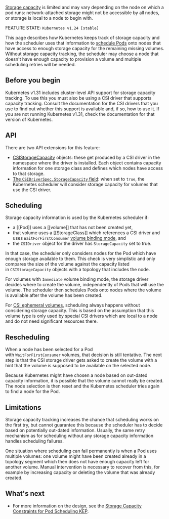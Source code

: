 [Storage capacity](https://kubernetes.io/docs/concepts/storage/storage-capacity/) is limited and may vary depending on the node on which a pod runs: network-attached storage might not be accessible by all nodes, or storage is local to a node to begin with.

FEATURE STATE: `Kubernetes v1.24 [stable]`

This page describes how Kubernetes keeps track of storage capacity and how the scheduler uses that information to [schedule Pods](https://kubernetes.io/docs/concepts/scheduling-eviction/) onto nodes that have access to enough storage capacity for the remaining missing volumes. Without storage capacity tracking, the scheduler may choose a node that doesn't have enough capacity to provision a volume and multiple scheduling retries will be needed.

## Before you begin[](https://kubernetes.io/docs/concepts/storage/storage-capacity/#before-you-begin)

Kubernetes v1.31 includes cluster-level API support for storage capacity tracking. To use this you must also be using a CSI driver that supports capacity tracking. Consult the documentation for the CSI drivers that you use to find out whether this support is available and, if so, how to use it. If you are not running Kubernetes v1.31, check the documentation for that version of Kubernetes.

## API[](https://kubernetes.io/docs/concepts/storage/storage-capacity/#api)

There are two API extensions for this feature:

- [CSIStorageCapacity](https://kubernetes.io/docs/reference/kubernetes-api/config-and-storage-resources/csi-storage-capacity-v1/) objects: these get produced by a CSI driver in the namespace where the driver is installed. Each object contains capacity information for one storage class and defines which nodes have access to that storage.
- [The `CSIDriverSpec.StorageCapacity` field](https://kubernetes.io/docs/reference/kubernetes-api/config-and-storage-resources/csi-driver-v1/#CSIDriverSpec): when set to `true`, the Kubernetes scheduler will consider storage capacity for volumes that use the CSI driver.

## Scheduling[](https://kubernetes.io/docs/concepts/storage/storage-capacity/#scheduling)

Storage capacity information is used by the Kubernetes scheduler if:

- a [[Pod]] uses a [[volume]] that has not been created yet,
- that volume uses a [[StorageClass]] which references a CSI driver and uses `WaitForFirstConsumer` [volume binding mode](https://kubernetes.io/docs/concepts/storage/storage-classes/#volume-binding-mode), and
- the `CSIDriver` object for the driver has `StorageCapacity` set to true.

In that case, the scheduler only considers nodes for the Pod which have enough storage available to them. This check is very simplistic and only compares the size of the volume against the capacity listed in `CSIStorageCapacity` objects with a topology that includes the node.

For volumes with `Immediate` volume binding mode, the storage driver decides where to create the volume, independently of Pods that will use the volume. The scheduler then schedules Pods onto nodes where the volume is available after the volume has been created.

For [CSI ephemeral volumes](https://kubernetes.io/docs/concepts/storage/ephemeral-volumes/#csi-ephemeral-volumes), scheduling always happens without considering storage capacity. This is based on the assumption that this volume type is only used by special CSI drivers which are local to a node and do not need significant resources there.

## Rescheduling[](https://kubernetes.io/docs/concepts/storage/storage-capacity/#rescheduling)

When a node has been selected for a Pod with `WaitForFirstConsumer` volumes, that decision is still tentative. The next step is that the CSI storage driver gets asked to create the volume with a hint that the volume is supposed to be available on the selected node.

Because Kubernetes might have chosen a node based on out-dated capacity information, it is possible that the volume cannot really be created. The node selection is then reset and the Kubernetes scheduler tries again to find a node for the Pod.

## Limitations[](https://kubernetes.io/docs/concepts/storage/storage-capacity/#limitations)

Storage capacity tracking increases the chance that scheduling works on the first try, but cannot guarantee this because the scheduler has to decide based on potentially out-dated information. Usually, the same retry mechanism as for scheduling without any storage capacity information handles scheduling failures.

One situation where scheduling can fail permanently is when a Pod uses multiple volumes: one volume might have been created already in a topology segment which then does not have enough capacity left for another volume. Manual intervention is necessary to recover from this, for example by increasing capacity or deleting the volume that was already created.

## What's next[](https://kubernetes.io/docs/concepts/storage/storage-capacity/#what-s-next)

- For more information on the design, see the [Storage Capacity Constraints for Pod Scheduling KEP](https://github.com/kubernetes/enhancements/blob/master/keps/sig-storage/1472-storage-capacity-tracking/README.md).